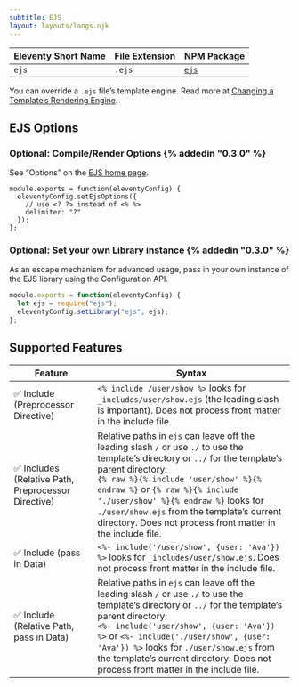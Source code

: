 ```yaml
---
subtitle: EJS
layout: layouts/langs.njk
---
```

| Eleventy Short Name | File Extension | NPM Package                                |
| ------------------- | -------------- | ------------------------------------------ |
| `ejs`               | `.ejs`         | [`ejs`](https://www.npmjs.com/package/ejs) |

You can override a `.ejs` file’s template engine. Read more at [Changing a Template’s Rendering Engine](/docs/languages/).

## EJS Options

### Optional: Compile/Render Options {% addedin "0.3.0" %}

See “Options” on the [EJS home page](http://ejs.co/).

```
module.exports = function(eleventyConfig) {
  eleventyConfig.setEjsOptions({
    // use <? ?> instead of <% %>
    delimiter: "?"
  });
};
```

### Optional: Set your own Library instance {% addedin "0.3.0" %}

As an escape mechanism for advanced usage, pass in your own instance of the EJS library using the Configuration API.

```js
module.exports = function(eleventyConfig) {
  let ejs = require("ejs");
  eleventyConfig.setLibrary("ejs", ejs);
};
```

## Supported Features

| Feature                             | Syntax                                                                            |
| ----------------------------------- | --------------------------------------------------------------------------------- |
| ✅ Include (Preprocessor Directive) | `<% include /user/show %>` looks for `_includes/user/show.ejs` (the leading slash is important). Does not process front matter in the include file.                    |
| ✅ Includes (Relative Path, Preprocessor Directive)                                                                  | Relative paths in `ejs` can leave off the leading slash `/` or use `./` to use the template’s directory or `../` for the template’s parent directory:<br>`{% raw %}{% include 'user/show' %}{% endraw %}` or `{% raw %}{% include './user/show' %}{% endraw %}` looks for `./user/show.ejs` from the template’s current directory. Does not process front matter in the include file.         |
| ✅ Include (pass in Data)           | `<%- include('/user/show', {user: 'Ava'}) %>` looks for `_includes/user/show.ejs`. Does not process front matter in the include file. |
| ✅ Include (Relative Path, pass in Data)           | Relative paths in `ejs` can leave off the leading slash `/` or use `./` to use the template’s directory or `../` for the template’s parent directory:<br>`<%- include('user/show', {user: 'Ava'}) %>` or `<%- include('./user/show', {user: 'Ava'}) %>` looks for `./user/show.ejs` from the template’s current directory. Does not process front matter in the include file. |
